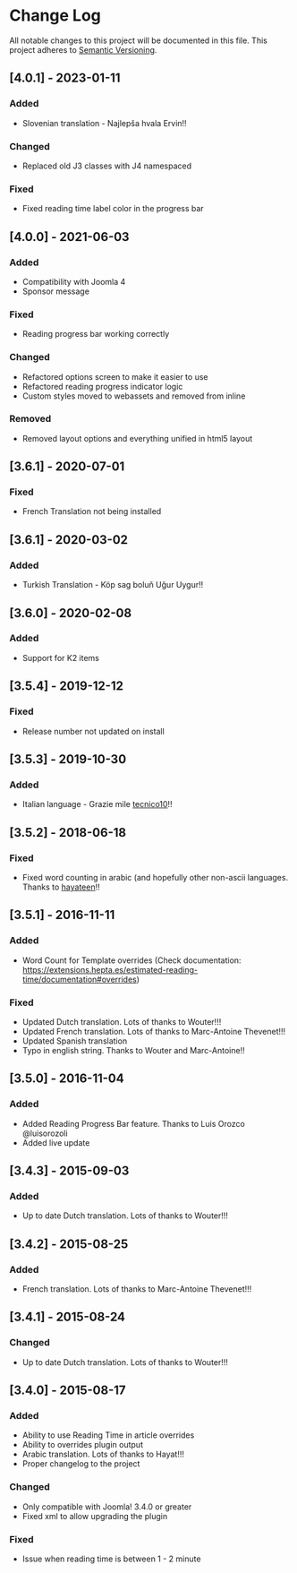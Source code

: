 # Change Log
All notable changes to this project will be documented in this file.
This project adheres to [Semantic Versioning](http://semver.org/).

## [4.0.1] - 2023-01-11

### Added

- Slovenian translation - Najlepša hvala Ervin!!

### Changed

- Replaced old J3 classes with J4 namespaced

### Fixed

- Fixed reading time label color in the progress bar

## [4.0.0] - 2021-06-03

### Added

- Compatibility with Joomla 4
- Sponsor message

### Fixed

- Reading progress bar working correctly

### Changed

- Refactored options screen to make it easier to use
- Refactored reading progress indicator logic
- Custom styles moved to webassets and removed from inline

### Removed

- Removed layout options and everything unified in html5 layout


## [3.6.1] - 2020-07-01

### Fixed
- French Translation not being installed

## [3.6.1] - 2020-03-02

### Added
- Turkish Translation - Köp sag boluň Uğur Uygur!!

## [3.6.0] - 2020-02-08

### Added
- Support for K2 items

## [3.5.4] - 2019-12-12

### Fixed
- Release number not updated on install

## [3.5.3] - 2019-10-30

### Added
- Italian language - Grazie mile [tecnico10](https://github.com/tecnico10)!!

## [3.5.2] - 2018-06-18

### Fixed
- Fixed word counting in arabic (and hopefully other non-ascii languages. Thanks to [hayateen](https://github.com/carcam/plg_readingtime/issues/13)!!

## [3.5.1] - 2016-11-11

### Added
- Word Count for Template overrides (Check documentation: https://extensions.hepta.es/estimated-reading-time/documentation#overrides)

### Fixed
- Updated Dutch translation. Lots of thanks to Wouter!!!
- Updated French translation. Lots of thanks to Marc-Antoine Thevenet!!!
- Updated Spanish translation
- Typo in english string. Thanks to Wouter and Marc-Antoine!!

## [3.5.0] - 2016-11-04

### Added

- Added Reading Progress Bar feature. Thanks to Luis Orozco @luisorozoli
- Added live update

## [3.4.3] - 2015-09-03

### Added

- Up to date Dutch translation. Lots of thanks to Wouter!!!

## [3.4.2] - 2015-08-25

### Added

- French translation. Lots of thanks to Marc-Antoine Thevenet!!!

## [3.4.1] - 2015-08-24

### Changed

- Up to date Dutch translation. Lots of thanks to Wouter!!!

## [3.4.0] - 2015-08-17

### Added

- Ability to use Reading Time in article overrides
- Ability to overrides plugin output
- Arabic translation. Lots of thanks to Hayat!!!
- Proper changelog to the project

### Changed

- Only compatible with Joomla! 3.4.0 or greater
- Fixed xml to allow upgrading the plugin

### Fixed

- Issue when reading time is between 1 - 2 minute

